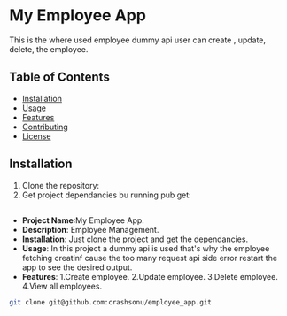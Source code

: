 # My Employee App

This is the where used employee dummy api user can create , update, delete, the employee.

## Table of Contents

- [Installation](#installation)
- [Usage](#usage)
- [Features](#features)
- [Contributing](#contributing)
- [License](#license)

## Installation

1. Clone the repository:
2. Get project dependancies bu running pub get:

##

- **Project Name**:My Employee App.
- **Description**: Employee Management.
- **Installation**: Just clone the project and get the dependancies.
- **Usage**: In this project a dummy api is used that's why the employee fetching creatinf cause the
  too many request api side error restart the app to see the desired output.
- **Features**:
  1.Create employee.
  2.Update employee.
  3.Delete employee.
  4.View all employees.

```bash
git clone git@github.com:crashsonu/employee_app.git


